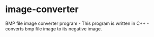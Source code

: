 # image-converter
BMP file image converter program - This program is written in C++ - converts bmp file image to its negative image.
